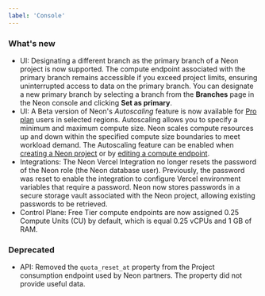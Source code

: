 ```yaml
---
label: 'Console'
---
```


### What's new

- UI: Designating a different branch as the primary branch of a Neon project is now supported. The compute endpoint associated with the primary branch remains accessible if you exceed project limits, ensuring uninterrupted access to data on the primary branch. You can designate a new primary branch by selecting a branch from the **Branches** page in the Neon console and clicking **Set as primary**.
- UI: A Beta version of Neon's _Autoscaling_ feature is now available for [Pro plan](/docs/introduction/pro-plan) users in selected regions. Autoscaling allows you to specify a minimum and maximum compute size. Neon scales compute resources up and down within the specified compute size boundaries to meet workload demand. The Autoscaling feature can be enabled when [creating a Neon project](/docs/manage/projects#create-a-project) or by [editing a compute endpoint](/docs/manage/endpoints#edit-a-compute-endpoint).
- Integrations: The Neon Vercel Integration no longer resets the password of the Neon role (the Neon database user). Previously, the password was reset to enable the integration to configure Vercel environment variables that require a password. Neon now stores passwords in a secure storage vault associated with the Neon project, allowing existing passwords to be retrieved.
- Control Plane: Free Tier compute endpoints are now assigned 0.25 Compute Units (CU) by default, which is equal 0.25 vCPUs and 1 GB of RAM.

### Deprecated

- API: Removed the `quota_reset_at` property from the Project consumption endpoint used by Neon partners. The property did not provide useful data.
